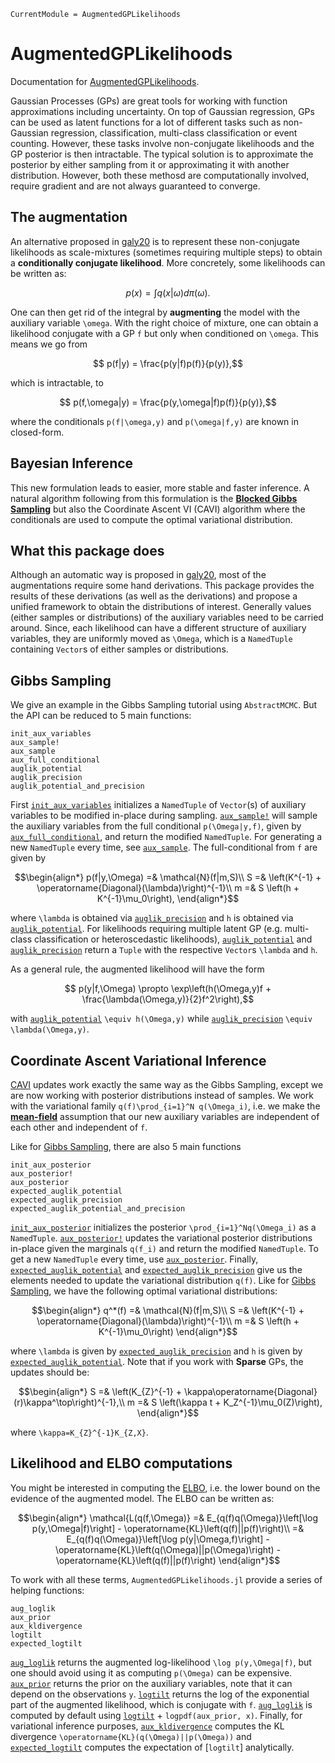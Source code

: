 ```@meta
CurrentModule = AugmentedGPLikelihoods
```

# AugmentedGPLikelihoods

Documentation for [AugmentedGPLikelihoods](https://github.com/theogf/AugmentedGPLikelihoods.jl).


Gaussian Processes (GPs) are great tools for working with function approximations
including uncertainty.
On top of Gaussian regression, GPs can be used as latent functions for a lot of
different tasks such as non-Gaussian regression, classification, multi-class
classification or event counting.
However, these tasks involve non-conjugate likelihoods and the GP posterior 
is then intractable.
The typical solution is to approximate the posterior by either sampling from it
or approximating it with another distribution.
However, both these methosd are computationally involved, require gradient
and are not always guaranteed to converge.


## The augmentation
An alternative proposed in [galy20](@cite) is to represent these non-conjugate
likelihoods as scale-mixtures (sometimes requiring multiple steps) to obtain
a __conditionally conjugate likelihood__.
More concretely, some likelihoods can be written as:
```math
    p(x) = \int q(x|\omega)d\pi(\omega).
```
One can then get rid of the integral by __augmenting__ the model with the
auxiliary variable ``\omega``.
With the right choice of mixture, one can obtain a likelihood conjugate with a 
GP ``f`` but only when conditioned on ``\omega``.
This means we go from
```math
    p(f|y) = \frac{p(y|f)p(f)}{p(y)},
```
which is intractable, to
```math
    p(f,\omega|y) = \frac{p(y,\omega|f)p(f)}{p(y)},
```
where the conditionals ``p(f|\omega,y)`` and ``p(\omega|f,y)`` are known
in closed-form.

## Bayesian Inference

This new formulation leads to easier, more stable and faster inference.
A natural algorithm following from this formulation is the 
[__Blocked Gibbs Sampling__](https://en.wikipedia.org/wiki/Gibbs_sampling#Blocked_Gibbs_sampler)
but also the Coordinate Ascent VI (CAVI) algorithm where the conditionals are used
to compute the optimal variational distribution.

## What this package does

Although an automatic way is proposed in [galy20](@cite), most of the 
augmentations require some hand derivations.
This package provides the results of these derivations (as well as the derivations)
and propose a unified framework to obtain the distributions of interest.
Generally values (either samples or distributions) of the auxiliary variables
need to be carried around. Since, each likelihood can have a different structure
of auxiliary variables, they are uniformly moved as ``\Omega``, which is 
a `NamedTuple` containing `Vector`s of either samples or distributions.

## Gibbs Sampling

We give an example in the Gibbs Sampling tutorial using `AbstractMCMC`.
But the API can be reduced to 5 main functions:
```@docs
init_aux_variables
aux_sample!
aux_sample
aux_full_conditional
auglik_potential
auglik_precision
auglik_potential_and_precision
```
First [`init_aux_variables`](@ref) initializes a `NamedTuple` 
of `Vector`(s) of auxiliary variables to be modified in-place during sampling.
[`aux_sample!`](@ref) will sample the auxiliary variables from the full 
conditional ``p(\Omega|y,f)``, given by [`aux_full_conditional`](@ref), and return the modified `NamedTuple`.
For generating a new `NamedTuple` every time, see [`aux_sample`](@ref).
The full-conditional from ``f`` are given by
```math
\begin{align*}
    p(f|y,\Omega) =& \mathcal{N}(f|m,S)\\
    S =& \left(K^{-1} + \operatorname{Diagonal}(\lambda)\right)^{-1}\\
    m =& S \left(h + K^{-1}\mu_0\right),
\end{align*}
```
where ``\lambda`` is obtained via [`auglik_precision`](@ref) and ``h`` is
obtained via [`auglik_potential`](@ref).
For likelihoods requiring multiple latent GP (e.g. multi-class classification 
or heteroscedastic likelihoods), [`auglik_potential`](@ref) and [`auglik_precision`](@ref)
return a `Tuple` with the respective `Vector`s ``\lambda`` and ``h``.

As a general rule, the augmented likelihood will have the form
```math
    p(y|f,\Omega) \propto \exp\left(h(\Omega,y)f + \frac{\lambda(\Omega,y)}{2}f^2\right),
```
with [`auglik_potential`](@ref) ``\equiv h(\Omega,y)`` while [`auglik_precision`](@ref) 
``\equiv \lambda(\Omega,y)``.

## Coordinate Ascent Variational Inference

[CAVI](https://en.wikipedia.org/wiki/Coordinate_descent) updates work exactly 
the same way as the Gibbs Sampling, except we are now working with posterior 
distributions instead of samples.
We work with the variational family ``q(f)\prod_{i=1}^N q(\Omega_i)``, i.e. 
we make the [__mean-field__](https://en.wikipedia.org/wiki/Mean-field_theory) 
assumption that our new auxiliary variables are independent of each other 
and independent of ``f``.

Like for [Gibbs Sampling](@ref), there are also 5 main functions

```@docs
init_aux_posterior
aux_posterior!
aux_posterior
expected_auglik_potential
expected_auglik_precision
expected_auglik_potential_and_precision
```

[`init_aux_posterior`](@ref) initializes the posterior 
``\prod_{i=1}^Nq(\Omega_i)`` as a `NamedTuple`.
[`aux_posterior!`](@ref) updates the variational posterior distributions in-place
given the marginals ``q(f_i)`` and return the modified `NamedTuple`.
To get a new `NamedTuple` every time, use [`aux_posterior`](@ref).
Finally, [`expected_auglik_potential`](@ref) and [`expected_auglik_precision`](@ref) 
give us the elements needed to update the variational distribution ``q(f)``.
Like for [Gibbs Sampling](@ref), we have the following optimal
variational distributions:
```math
\begin{align*}
    q^*(f) =& \mathcal{N}(f|m,S)\\
    S =& \left(K^{-1} + \operatorname{Diagonal}(\lambda)\right)^{-1}\\
    m =& S \left(h + K^{-1}\mu_0\right)
\end{align*}
```
where ``\lambda`` is given by [`expected_auglik_precision`](@ref) and ``h`` is given by [`expected_auglik_potential`](@ref).
Note that if you work with __Sparse__ GPs, the updates should be:
```math
\begin{align*}
    S =& \left(K_{Z}^{-1} + \kappa\operatorname{Diagonal}(r)\kappa^\top\right)^{-1},\\
    m =& S \left(\kappa t + K_Z^{-1}\mu_0(Z)\right),
\end{align*}
```
where ``\kappa=K_{Z}^{-1}K_{Z,X}``.

## Likelihood and ELBO computations

You might be interested in computing the [ELBO](https://en.wikipedia.org/wiki/Evidence_lower_bound),
i.e. the lower bound on the evidence of the augmented model.
The ELBO can be written as:
```math
\begin{align*}
    \mathcal{L(q(f,\Omega)} =& E_{q(f)q(\Omega)}\left[\log p(y,\Omega|f)\right] - \operatorname{KL}\left(q(f)||p(f)\right)\\
    =& E_{q(f)q(\Omega)}\left[\log p(y|\Omega,f)\right] - \operatorname{KL}\left(q(\Omega)||p(\Omega)\right) -\operatorname{KL}\left(q(f)||p(f)\right)
\end{align*}
```
To work with all these terms, `AugmentedGPLikelihoods.jl` provide a series of
helping functions:
```@docs
aug_loglik
aux_prior
aux_kldivergence
logtilt
expected_logtilt
```

[`aug_loglik`](@ref) returns the augmented log-likelihood ``\log p(y,\Omega|f)``,
but one should avoid using it as computing ``p(\Omega)`` can be expensive.
[`aux_prior`](@ref) returns the prior on the auxiliary variables, note that it 
can depend on the observations ``y``.
[`logtilt`](@ref) returns the log of the exponential part of the augmented likelihood, which is conjugate with ``f``.
[`aug_loglik`](@ref) is computed by default using [`logtilt`](@ref) + `logpdf(aux_prior, x)`.
Finally, for variational inference purposes, [`aux_kldivergence`](@ref) computes 
the KL divergence ``\operatorname{KL}(q(\Omega)||p(\Omega))`` and [`expected_logtilt`](@ref) computes the expectation of [`logtilt`] analytically.
